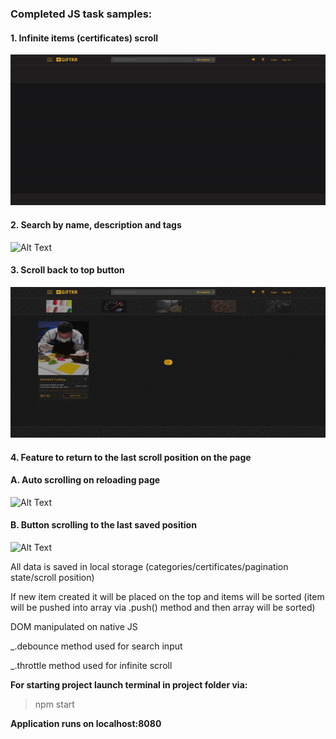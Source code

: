 ### Completed JS task samples:

#### 1. Infinite items (certificates) scroll

![Alt Text](media/infinite_scroll.gif)

#### 2. Search by name, description and tags

![Alt Text](media/search.gif)

#### 3. Scroll back to top button

![Alt Text](media/scroll_top_button.gif)

#### 4. Feature to return to the last scroll position on the page

#### A. Auto scrolling on reloading page

![Alt Text](media/scroll_to_bottom_auto.gif)

#### B. Button scrolling to the last saved position

![Alt Text](media/scroll_to_bottom_button.gif)

All data is saved in local storage (categories/certificates/pagination state/scroll position)

If new item created it will be placed on the top and items will be sorted (item will be pushed into array via .push()
method and then array will be sorted)

DOM manipulated on native JS

_.debounce method used for search input

_.throttle method used for infinite scroll

**For starting project launch terminal in project folder via:**

> npm start

**Application runs on localhost:8080**